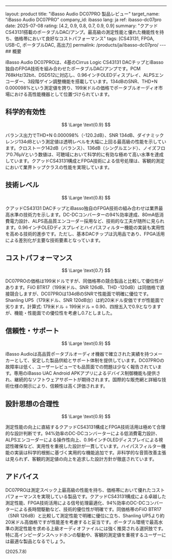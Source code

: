 ---
layout: product
title: "iBasso Audio DC07PRO 製品レビュー"
target_name: "iBasso Audio DC07PRO"
company_id: ibasso
lang: ja
ref: ibasso-dc07pro
date: 2025-07-08
rating: [4.2, 0.9, 0.8, 0.7, 0.9, 0.9]
summary: "クアッドCS43131搭載のポータブルDAC/アンプ。最高級の測定性能と優れた機能性を持ち、価格帯において良好なコストパフォーマンス"
tags: [CS43131, FPGA, USB-C, ポータブルDAC, 高出力]
permalink: /products/ja/ibasso-dc07pro/
---## 概要

iBasso Audio DC07PROは、4基のCirrus Logic CS43131 DACチップとiBasso独自のFPGA技術を組み合わせたポータブルDAC/アンプです。PCM 768kHz/32bit、DSD512に対応し、0.96インチOLEDディスプレイ、ALPSエンコーダー、3段階ゲイン調整機能を搭載しています。134dBのSNR、THD+N 0.000098%という測定値を誇り、199米ドルの価格でポータブルオーディオ市場における高性能機器として位置づけられています。

## 科学的有効性

$$ \Large \text{0.9} $$

バランス出力でTHD+N 0.000098%（-120.2dB）、SNR 134dB、ダイナミックレンジ134dBという測定値は透明レベルを大幅に上回る最高級の性能を示しています。クロストーク142dB（バランス）、136dB（シングルエンド）、ノイズフロア0.76μVという数値は、可聴域において科学的に有効な極めて高い水準を達成しています。クアッドCS43131構成とFPGA技術による信号処理は、客観的測定において業界トップクラスの性能を実現しています。

## 技術レベル

$$ \Large \text{0.8} $$

クアッドCS43131 DACチップとiBasso独自のFPGA技術の組み合わせは業界最高水準の技術力を示します。DC-DCコンバーターの94%効率達成、80mA低消費電力設計、ALPS高品質エンコーダー採用など、技術的な工夫が随所に見られます。0.96インチOLEDディスプレイとハイパスフィルター機能の実装も実用性を高める技術的進歩です。ただし、基本DACチップは汎用品であり、FPGA活用による差別化が主要な技術要素となっています。

## コストパフォーマンス

$$ \Large \text{0.7} $$

DC07PROの価格は199米ドルですが、同価格帯の競合製品と比較して優位性があります。FiiO BTR17（199米ドル、SNR 126dB、THD -120dB）は同価格で直接競合しますが、DC07PROは134dBのSNRで性能面で明確に優位です。Shanling UP5（179米ドル、SNR 120dB台）は約20米ドル安価ですが性能面で劣ります。計算式: 179米ドル ÷ 199米ドル = 0.90、四捨五入で0.9となりますが、機能・性能面での優位性を考慮し0.7としました。

## 信頼性・サポート

$$ \Large \text{0.9} $$

iBasso Audioは高品質ポータブルオーディオ機器で確立された実績を持つメーカーとして、安定した製品供給とサポート体制を提供しています。DC07PROの故障率は低く、ユーザーレビューでも品質面での問題は少なく報告されています。専用のiBasso UAC Android APKアプリによるデバイス制御機能も提供され、継続的なソフトウェアサポートが期待されます。国際的な販売網と詳細な技術仕様の開示により、信頼性は高く評価されます。

## 設計思想の合理性

$$ \Large \text{0.9} $$

測定性能の向上に直結するクアッドCS43131構成とFPGA技術活用は極めて合理的な設計判断です。94%効率のDC-DCコンバーターによる低消費電力設計、ALPSエンコーダーによる操作性向上、0.96インチOLEDディスプレイによる視認性確保など、実用性を重視した設計が一貫しています。ハイパスフィルター機能の実装は科学的根拠に基づく実用的な機能追加です。非科学的な音質改善主張は見られず、客観的測定値の向上を追求した設計方針が徹底されています。

## アドバイス

DC07PROは測定スペック上最高級の性能を持ち、価格帯において優れたコストパフォーマンスを実現している製品です。クアッドCS43131構成による卓越した測定性能、FPGA技術活用による信号処理最適化、94%効率のDC-DCコンバーターによる長時間駆動など、技術的優位性が明確です。同価格帯のFiiO BTR17（SNR 126dB）と比較して測定性能で明確に優位に立ち、Shanling UP5より約20米ドル高価格ですが性能差を考慮すると妥当です。ポータブル環境で最高水準の測定性能を求める上級オーディオファイルには強く推奨される選択肢です。特に高インピーダンスヘッドホンの駆動や、客観的測定値を重視するユーザーには最適な製品となるでしょう。

(2025.7.8)